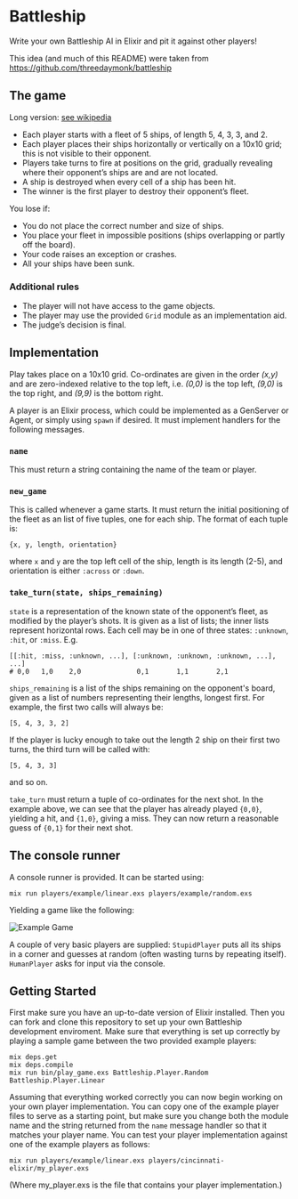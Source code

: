 Battleship
==========

Write your own Battleship AI in Elixir and pit it against other players!

This idea (and much of this README) were taken from
https://github.com/threedaymonk/battleship

The game
--------

Long version: [see wikipedia](https://secure.wikimedia.org/wikipedia/en/wiki/Battleship_game)

* Each player starts with a fleet of 5 ships, of length 5, 4, 3, 3, and 2.
* Each player places their ships horizontally or vertically on a 10x10 grid;
  this is not visible to their opponent.
* Players take turns to fire at positions on the grid, gradually revealing
  where their opponent’s ships are and are not located.
* A ship is destroyed when every cell of a ship has been hit.
* The winner is the first player to destroy their opponent’s fleet.

You lose if:

* You do not place the correct number and size of ships.
* You place your fleet in impossible positions (ships overlapping or partly off the board).
* Your code raises an exception or crashes.
* All your ships have been sunk.

### Additional rules

* The player will not have access to the game objects.
* The player may use the provided `Grid` module as an implementation aid.
* The judge’s decision is final.

Implementation
--------------

Play takes place on a 10x10 grid. Co-ordinates are given in the order _(x,y)_
and are zero-indexed relative to the top left, i.e. _(0,0)_ is the top left,
_(9,0)_ is the top right, and _(9,9)_ is the bottom right.

A player is an Elixir process, which could be implemented as a GenServer or
Agent, or simply using `spawn` if desired.
It must implement handlers for the following messages.


### `name`

This must return a string containing the name of the team or player.

### `new_game`

This is called whenever a game starts. It must return the initial positioning
of the fleet as an list of five tuples, one for each ship. The format of each
tuple is:

    {x, y, length, orientation}

where `x` and `y` are the top left cell of the ship, length is its length
(2-5), and orientation is either `:across` or `:down`.

### `take_turn(state, ships_remaining)`

`state` is a representation of the known state of the opponent’s fleet, as
modified by the player’s shots. It is given as a list of lists; the inner
lists represent horizontal rows. Each cell may be in one of three states:
`:unknown`, `:hit`, or `:miss`. E.g.

    [[:hit, :miss, :unknown, ...], [:unknown, :unknown, :unknown, ...], ...]
    # 0,0   1,0    2,0              0,1       1,1       2,1

`ships_remaining` is a list of the ships remaining on the opponent's board,
given as a list of numbers representing their lengths, longest first.
For example, the first two calls will always be:

    [5, 4, 3, 3, 2]

If the player is lucky enough to take out the length 2 ship on their first two
turns, the third turn will be called with:

    [5, 4, 3, 3]

and so on.

`take_turn` must return a tuple of co-ordinates for the next shot. In the
example above, we can see that the player has already played `{0,0}`, yielding
a hit, and `{1,0}`, giving a miss. They can now return a reasonable guess of
`{0,1}` for their next shot.

The console runner
------------------

A console runner is provided. It can be started using:

    mix run players/example/linear.exs players/example/random.exs

Yielding a game like the following:

![Example Game](http://assets.joingrouper.com/fight_club/battleship.gif)

A couple of very basic players are supplied: `StupidPlayer` puts all its ships
in a corner and guesses at random (often wasting turns by repeating itself).
`HumanPlayer` asks for input via the console.


## Getting Started

First make sure you have an up-to-date version of Elixir installed. Then you
can fork and clone this repository to set up your own Battleship development
enviroment. Make sure that everything is set up correctly by playing a sample
game between the two provided example players:

    mix deps.get
    mix deps.compile
    mix run bin/play_game.exs Battleship.Player.Random Battleship.Player.Linear

Assuming that everything worked correctly you can now begin working on your own
player implementation. You can copy one of the example player files to serve as
a starting point, but make sure you change both the module name and the string
returned from the `name` message handler so that it matches your player name.
You can test your player implementation against one of the example players as
follows:

    mix run players/example/linear.exs players/cincinnati-elixir/my_player.exs

(Where my_player.exs is the file that contains your player implementation.)
